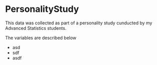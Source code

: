 # PersonalityStudy
This data was collected as part of a personality study cunducted by my Advanced Statistics students. 

The variables are described below

- asd
- sdf
- asdf
